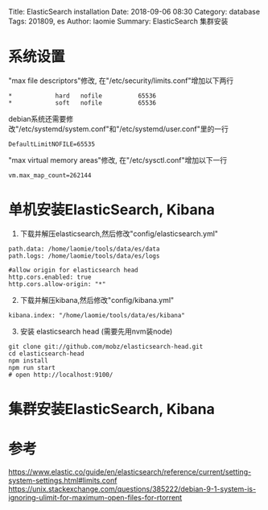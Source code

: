 Title: ElasticSearch installation
Date: 2018-09-06 08:30
Category: database 
Tags: 201809, es
Author: laomie
Summary: ElasticSearch 集群安装

系统设置
==================
"max file descriptors"修改, 在"/etc/security/limits.conf"增加以下两行
```
*            hard   nofile          65536
*            soft   nofile          65536
```
debian系统还需要修改"/etc/systemd/system.conf"和"/etc/systemd/user.conf"里的一行
```
DefaultLimitNOFILE=65535
```

"max virtual memory areas"修改, 在"/etc/sysctl.conf"增加以下一行
```
vm.max_map_count=262144
```

单机安装ElasticSearch, Kibana
===================================
1. 下载并解压elasticsearch,然后修改"config/elasticsearch.yml"
```
path.data: /home/laomie/tools/data/es/data
path.logs: /home/laomie/tools/data/es/logs

#allow origin for elasticsearch head
http.cors.enabled: true                                                                                                 
http.cors.allow-origin: "*"
```

2. 下载并解压kibana,然后修改"config/kibana.yml"
```
kibana.index: "/home/laomie/tools/data/es/kibana"
```

3. 安装 elasticsearch head (需要先用nvm装node)
```
git clone git://github.com/mobz/elasticsearch-head.git
cd elasticsearch-head
npm install
npm run start
# open http://localhost:9100/
```

集群安装ElasticSearch, Kibana
===================================

参考
============
https://www.elastic.co/guide/en/elasticsearch/reference/current/setting-system-settings.html#limits.conf
https://unix.stackexchange.com/questions/385222/debian-9-1-system-is-ignoring-ulimit-for-maximum-open-files-for-rtorrent
